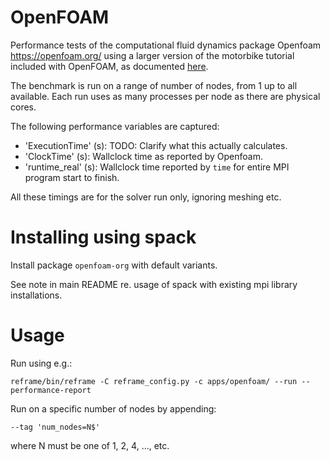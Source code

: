 # OpenFOAM

Performance tests of the computational fluid dynamics package Openfoam https://openfoam.org/ using a larger version of the motorbike tutorial included with OpenFOAM, as documented [here](https://openfoamwiki.net/index.php/Benchmarks).

The benchmark is run on a range of number of nodes, from 1 up to all available. Each run uses as many processes per node as there are physical cores.

The following performance variables are captured:
- 'ExecutionTime' (s): TODO: Clarify what this actually calculates.
- 'ClockTime' (s): Wallclock time as reported by Openfoam.
- 'runtime_real' (s): Wallclock time reported by `time` for entire MPI program start to finish.

All these timings are for the solver run only, ignoring meshing etc.

# Installing using spack

Install package `openfoam-org` with default variants.

See note in main README re. usage of spack with existing mpi library installations.

# Usage

Run using e.g.:

    reframe/bin/reframe -C reframe_config.py -c apps/openfoam/ --run --performance-report

Run on a specific number of nodes by appending:

    --tag 'num_nodes=N$'

where N must be one of 1, 2, 4, ..., etc.
